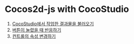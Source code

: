 Cocos2d-js with CocoStudio
====

1. [CocoStudio에서 작업한 결과물을 불러오기](lectures/1_publish_and_import)
2. [버튼이 눌렸을 때 반응하기](lectures/2_add_button_click_handler)
3. [컨트롤의 속성 변경하기](lectures/3_change_props)
